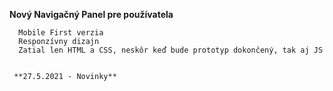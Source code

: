    **Nový Navigačný Panel pre používatela**

      Mobile First verzia   
      Responzívny dizajn   
      Zatial len HTML a CSS, neskôr keď bude prototyp dokončený, tak aj JS  
      
      
     **27.5.2021 - Novinky** 
